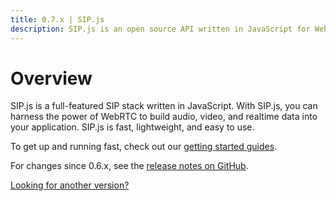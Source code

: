 ```yaml
---
title: 0.7.x | SIP.js
description: SIP.js is an open source API written in JavaScript for WebRTC developers to add the SIP signaling protocol to their applications.
---
```


# Overview

SIP.js is a full-featured SIP stack written in JavaScript. With SIP.js, you can harness the power of WebRTC to build audio, video, and realtime data into your application. SIP.js is fast, lightweight, and easy to use.

To get up and running fast, check out our [getting started guides](/guides/).

For changes since 0.6.x, see the [release notes on GitHub](https://github.com/onsip/SIP.js/releases/tag/0.7.0).

[Looking for another version?](/api/)
